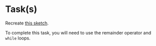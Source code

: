 # Task(s)

Recreate [this sketch](https://mrseidel.com/images/Processing/2O/Exercise6_2O.gif).

To complete this task, you will need to use the remainder operator and `while` loops.